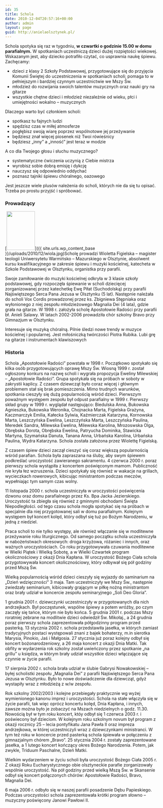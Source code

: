 ```yaml
---
id: 35
title: Schola
date: 2010-12-04T20:57:16+00:00
author: admin
layout: page
guid: http://anielaolsztynek.pl/
---
```


Schola spotyka się raz w tygodniu, **w czwartki o godzinie 15.00 w domu parafialnym.** W spotkaniach uczestniczą dzieci dużej rozpiętości wiekowej. Wskazanym jest, aby dziecko potrafiło czytać, co usprawnia naukę śpiewu. Zachęcamy:

- dzieci z klasy 2 Szkoły Podstawowej, przygotowujące się do przyjęcia Komunii Świętej do uczestniczenia w spotkaniach scholi;
  pomaga to w pełniejszym i bardziej czynnym uczestnictwie we Mszy Św.
- młodzież do rozwijania swoich talentów muzycznych oraz nauki gry na gitarze
- wszystkie chętne dzieci i młodzież niezależnie od wieku, płci i umiejętności wokalno &#8211; muzycznych

Dlaczego warto być członkiem scholi:

- spotkasz tu fajnych ludzi
- spędzisz czas w miłej atmosferze
- pogłębisz swoją wiarę poprzez wspólnotowe jej przeżywanie
- będziesz znał więcej piosenek niż Twoi rówieśnicy
- będziesz &#8222;inny&#8221; a &#8222;inność&#8221; jest teraz w modzie

A co dla Twojego głosu i słuchu muzycznego?

- systematyczne ćwiczenia uczynią z Ciebie mistrza
- wyrobisz sobie dobrą emisję i dykcję
- nauczysz się odpowiednio oddychać
- poznasz tajniki śpiewu chóralnego, oazowego

Jest jeszcze wiele plusów należenia do scholi, których nie da się tu opisać. Trzeba po prostu przyjść i spróbować.

### Prowadzący

[<img class="size-full wp-image-38 alignleft" title="wiola" src="{{ site.urls.wp_content_base }}/uploads/2010/12/wiola.jpg" alt="" width="93" height="127" />]({{ site.urls.wp_content_base }}/uploads/2010/12/wiola.jpg)Scholę prowadzi Wioletta Figielska &#8211; magister teologii Uniwersytetu Warmińsko &#8211; Mazurskiego w Olsztynie, absolwent kursu kwalifikacyjnego w zakresie śpiewu i muzyki kościelnej, katecheta w Szkole Podstawowej w Olsztynku, organistka przy parafii.

Swoje zamiłowanie do muzyki kościelnej odkryła w 3 klasie szkoły podstawowej, gdy rozpoczęła śpiewanie w scholi dziecięcej zorganizowanej przez katechetkę Ewę Piłat (Suchodolską) przy parafii Najświętszego Serca Pana Jezusa w Olsztynku (5 lat). Następnie należała do scholi Vox Cordis prowadzonej przez ks. Zbigniewa Stępniaka oraz wyłonionego z niej zespołu młodzieżowego Magnalia Dei (4 lata), gdzie grała na gitarze. W 1998 r. założyła scholę Apostołowie Radości przy parafii bł. Anieli Salawy. W latach 2002-2006 prowadziła chór szkolny Bravo przy Gimnazjum w Olsztynku.

Interesuje się muzyką chóralną. Pilnie śledzi nowe trendy w muzyce kościelnej i popularnej. Jest miłośniczką twórczości Piotra Rubika. Lubi grę na gitarze i instrumentach klawiszowych

### Historia

Schola &#8222;Apostołowie Radości&#8221; powstała w 1998 r. Początkowo spotykało się kilka osób przygotowujących oprawę Mszy Św. Wiosną 1999 r. został ogłoszony konkurs na nazwę scholi i wygrała propozycja Eweliny Milewskiej &#8211; &#8222;Apostołowie Radości&#8221;. Grupa spotykała się na próbach w soboty w zakrystii kaplicy. Z czasem dziewcząt było coraz więcej i głównym problemem stał się brak pomieszczenia. Mimo trudnych warunków, spotkania cieszyły się dużą popularnością wśród dzieci. Pierwszym poważnym występem zespołu był odpust parafialny w 1999 r. Pierwszy skład grupy w 1999 r. wyglądał następująco: Biedulska Anna, Bukowska Agnieszka, Bukowska Weronika, Chojnacka Marta, Figielska Grażyna, Kaczmarczyk Emilia, Kałecka Sylwia, Kaźmierczak Katarzyna, Kornowska Marta, Leszczyńska Ewelina, Leszczyńska Marta, Leszczyńska Paulina, Meredek Sandra, Milewska Ewelina, Milewska Karolina, Mrozoswska Olga, Obrębska Dorota, Obrębska Ewelina, Patryucha Dominika, Stawicka Martyna, Szymańska Danuta, Tanana Anna, Urbańska Karolina, Urbańska Paulina, Wydra Katarzyna. Schola została założona przez Wiolettę Figielską.

Z czasem śpiew dzieci zaczął cieszyć się coraz większą popularnością wśród parafian. Schola była zapraszana na śluby, aby swym śpiewem podkreślać uroczystość zawieranego sakramentu. 4 czerwca 2000 r. poraz pierwszy schola wystąpiła z koncertem poświęconym mamom. Publiczność nie kryła łez wzruszenia. Dzieci spotykały się również w wakacje na grillach, wycieczkach rowerowych, kibicując ministrantom podczas meczów, wypełniając tym samym czas wolny.

11 listopada 2000 r. schola uczestniczyła w uroczystości poświęcenia dzwonu oraz domu parafialnego przez Ks. Bpa Jacka Jezierskiego. Uroczystość ta zbiegła się również z gminnymi obchodami Święta Niepodległości. od tego czasu schola mogła spotykać się na próbach w specjalnie dla niej przygotowanej sali w domu parafialnym. Kolejnym występem był koncert kolęd, który odbył się tuż po Bożym Narodzeniu, w jedną z niedziel.

Praca scholi to nie tylko występy, ale również włączanie się w modlitewne przeżywanie roku liturgicznego. Od samego początku schola uczestniczyła w nabożeństwach okresowych: droga krzyżowa, różaniec i innych, oraz ważnych uroczystościach. Co roku przygotowywała czuwania modlitewne w Wielki Piątek i Wielką Sobotę, a w Wielki Czwartek program okolicznościowy z okazji Dnia Kapłana. W uroczystość Bożego Ciała schola przygotowywała koncert okolicznościowy, który odbywał się pół godziny przed Mszą Św.

Wielką popularnością wśród dzieci cieszyły się wyjazdy do saminarium na &#8222;Dzień wdzięczności&#8221; 3 maja. Tam uczestniczyły we Mszy Św., następnie zwiedzały seminarium, kibicowały grającym w piłkę nożną ministrantom oraz brały udział w koncercie zespołu seminaryjnego &#8222;Soli Deo Gloria&#8221;.

1 grudnia 2001 r. dziewczynki uczestniczyły w przygotowanych dla nich andrzejkach. Był poczęstunek, wspólne śpiewy a potem wróżby, po czym zaczęły się tańce, którym nie było końca. 5 grudnia 2001 r. podczas Mszy roratniej zebrane na modlitwie dzieci odwiedził Św. Mikołaj., a 24 grudnia poraz pierwszy schola zaprezentowała półgodzinny program przed pasterką. 13 stycznia 2002 r. schola przedstawiła jasełka, w których zamiast tradycyjnych postaci występowali znani z bajek bohaterzy, m.in sierotka Marysia, Pinokio, Jaś i Małgosia. 27 stycznia już poraz kolejny odbył się koncert bożonarodzeniowy, a 26 maja koncert z okazji Dnia Matki. Tak obfity w wydarzenia rok szkolny został uwieńczony przez spotkanie &#8222;na grillu&#8221; u księdza, w którym brały udział wszystkie dzieci włączające się czynnie w życie parafii.

17 sierpnia 2002 r. schola brała udział w ślubie Gabrysi Nowakowskiej &#8211; byłej scholistki zespołu &#8222;Magnalia Dei&#8221; z parafii Najświętszego Serca Pana Jezusa w Olsztynku. Było to nowe doświadczenie dla dziewcząt, gdyż wystapiły wraz z młodzieżą z w/w zespołu.

Rok szkolny 2002/2003 i kolejne przebiegały praktycznie wg wyżej wymienionego kanonu imprez i uroczystości. Schola na stałe włączyła się w życie parafii, tak więc oprócz koncertu kolęd, Dnia Kapłana, i innych, zawsze można było je zobaczyć na Mszach niedzielnych o godz. 11.30. Nowością był w tym roku koncert, któy odbył się 1 czerwca 2003 r. i poświecony był dzieciom. W kolejnym roku szkolnym novum był program z okazji rocznicy 25 &#8211; lecia pontyfikatu Jana Pawła II oraz impreza andrzejkowa, w której uczestniczyli wraz z dziewczynkami ministranci. W tym też roku w koncercie przed pasterką schola śpiewała w połączeniu z gimnazjalnym chórem &#8222;Bravo&#8221;. 25 stycznia 2004 r. zostały zaprezentowane jasełka, a 1 lutego koncert kończący okres Bożego Narodzenia. Potem, jak zwykle, Triduum Paschalne, Dzień Matki.

Wielkim wydarzeniem w życiu scholi była uroczystość Bożego Ciała 2005 r. Z okazji Roku Eucharystycznego obie olsztyneckie parafie zorganizowały wspólnie uroczystość. Na pół godziny przed wielką Mszą Św. w Skansenie odbył się koncert połączonych chórów: Apostołowie Radości, Bravo, Magnalia Dei.

6 maja 2006 r. odbyło się w naszej parafii posadzenie Dębu Papieskiego. Podczas uroczystości schola zaprezentowała krótki program słowno &#8211; muzyczny poświęcony Janowi Pawłowi II.
